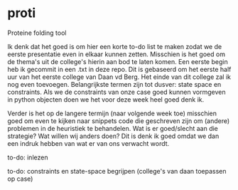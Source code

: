 # proti
Proteine folding tool

Ik denk dat het goed is om hier een korte to-do list te maken zodat we de eerste presentatie even in elkaar kunnen zetten. Misschien is het goed om de thema's uit de college's hierin aan bod te laten komen. Een eerste begin heb ik gecommit in een .txt in deze repo. Dit is gebaseerd om het eerste half uur van het eerste college van Daan vd Berg. Het einde van dit college zal ik nog even toevoegen. Belangrijkste termen zijn tot dusver: state space en constraints. Als we de constraints van onze case goed kunnen vormgeven in python objecten doen we het voor deze week heel goed denk ik. 

Verder is het op de langere termijn (naar volgende week toe) misschien goed om even te kijken naar snippets code die geschreven zijn om (andere) problemen in de heuristiek te behandelen. Wat is er goed/slecht aan die strategie? Wat willen wij anders doen? Dit is denk ik goed omdat we dan een indruk hebben van wat er van ons verwacht wordt.

to-do: inlezen

to-do: constraints en state-space begrijpen (college's van daan toepassen op case)


